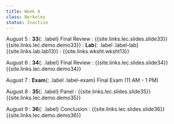 ```yaml
---
title: Week 8
class: Berkeley
status: Inactive
---
```


August 5
: **33**{: .label} Final Review
    : {{site.links.lec.slides.slide33}} {{site.links.lec.demo.demo33}}
: **Lab**{: .label .label-lab} {{site.links.lab.lab13}} 
    : {{site.links.wksht.wksht13}}

August 6
: **34**{: .label} Final Review
    : {{site.links.lec.slides.slide34}} {{site.links.lec.demo.demo34}}

August 7
: **Exam**{: .label .label-exam} Final Exam (11 AM - 1 PM)

August 8
: **35**{: .label} Panel
    : {{site.links.lec.slides.slide35}} {{site.links.lec.demo.demo35}}

August 9
: **36**{: .label} Conclusion
    : {{site.links.lec.slides.slide36}} {{site.links.lec.demo.demo36}}
